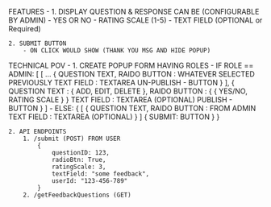 FEATURES - 
    1. DISPLAY QUESTION & RESPONSE CAN BE (CONFIGURABLE BY ADMIN)
        - YES OR NO
        - RATING SCALE (1-5)
        - TEXT FIELD (OPTIONAL or Required)
    
    2. SUBMIT BUTTON
        - ON CLICK WOULD SHOW (THANK YOU MSG AND HIDE POPUP)
    

TECHNICAL POV - 
    1. CREATE POPUP FORM HAVING ROLES
        - IF ROLE == ADMIN: [
                [
                    ...
                    { 
                        QUESTION TEXT, 
                        RAIDO BUTTON :  WHATEVER SELECTED PREVIOUSLY
                        TEXT FIELD : TEXTAREA
                        UN-PUBLISH - BUTTON
                    }
                ],
                { 
                    QUESTION TEXT : { ADD, EDIT, DELETE }, 
                    RAIDO BUTTON :  { { YES/NO, RATING SCALE } }
                    TEXT FIELD : TEXTAREA (OPTIONAL)
                    PUBLISH - BUTTON
                }
            ]
        - ELSE:
            {
                [
                   { 
                        QUESTION TEXT, 
                        RAIDO BUTTON : FROM ADMIN
                        TEXT FIELD : TEXTAREA (OPTIONAL)
                    } 
                ]
                {
                    SUBMIT: BUTTON
                }
            }
    
    2. API ENDPOINTS 
        1. /submit (POST) FROM USER
            {
                questionID: 123,
                radioBtn: True,
                ratingScale: 3,
                textField: "some feedback",
                userId: "123-456-789"
            }
        2. /getFeedbackQuestions (GET) 